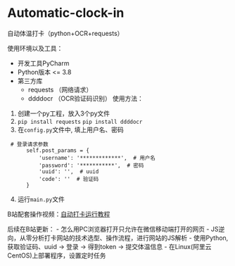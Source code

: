 # Automatic-clock-in
自动体温打卡（python+OCR+requests）

使用环境以及工具：
 - 开发工具PyCharm
 - Python版本 <= 3.8
 - 第三方库 
    - requests （网络请求） 
    - ddddocr （OCR验证码识别）
 使用方法：
  1. 创建一个py工程，放入3个py文件
  2. `pip install requests` 
     `pip install ddddocr`
  3. 在`config.py`文件中, 填上用户名、密码
  ```
   # 登录请求参数
        self.post_params = {
            'username': '*************',  # 用户名
            'password': '***********',  # 密码
            'uuid': '',  # uuid
            'code': ''  # 验证码
        }
  ```
  4. 运行`main.py`文件
  
  B站配套操作视频：[自动打卡运行教程](https://space.bilibili.com/477564364)
  
  后续在B站更新：
    - 怎么用PC浏览器打开只允许在微信移动端打开的网页
    - JS逆向，从零分析打卡网站的技术选型、操作流程，进行网站的JS解析
    - 使用Python,获取验证码、uuid -> 登录 -> 得到token -> 提交体温信息
    - 在Linux(阿里云 CentOS)上部署程序，设置定时任务
    
  
